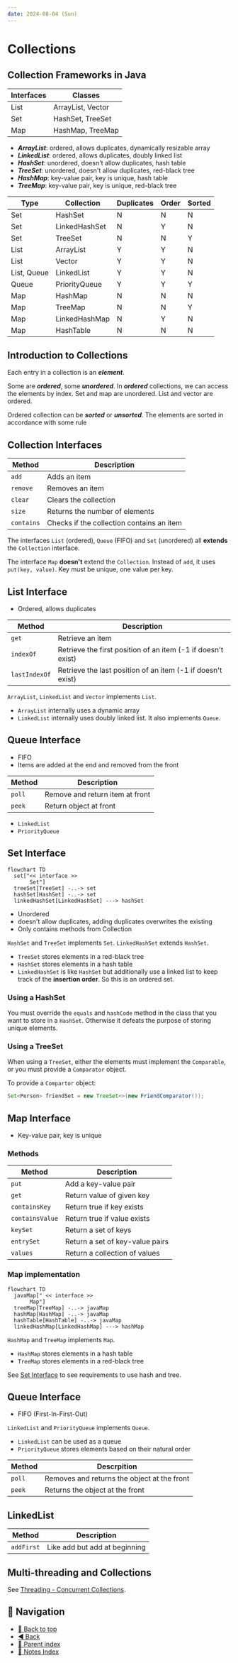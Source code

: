 ```yaml
---
date: 2024-08-04 (Sun)
---
```


# Collections

## Collection Frameworks in Java

| Interfaces | Classes           |
| ---------- | ----------------- |
| List       | ArrayList, Vector |
| Set        | HashSet, TreeSet  |
| Map        | HashMap, TreeMap  |

- **_ArrayList_**: ordered, allows duplicates, dynamically resizable array
- **_LinkedList_**: ordered, allows duplicates, doubly linked list
- **_HashSet_**: unordered, doesn't allow duplicates, hash table
- **_TreeSet_**: unordered, doesn't allow duplicates, red-black tree
- **_HashMap_**: key-value pair, key is unique, hash table
- **_TreeMap_**: key-value pair, key is unique, red-black tree

| Type        | Collection    | Duplicates | Order | Sorted |
| ----------- | ------------- | ---------- | ----- | ------ |
| Set         | HashSet       | N          | N     | N      |
| Set         | LinkedHashSet | N          | Y     | N      |
| Set         | TreeSet       | N          | N     | Y      |
| List        | ArrayList     | Y          | Y     | N      |
| List        | Vector        | Y          | Y     | N      |
| List, Queue | LinkedList    | Y          | Y     | N      |
| Queue       | PriorityQueue | Y          | Y     | Y      |
| Map         | HashMap       | N          | N     | N      |
| Map         | TreeMap       | N          | N     | Y      |
| Map         | LinkedHashMap | N          | Y     | N      |
| Map         | HashTable     | N          | N     | N      |

## Introduction to Collections

Each entry in a collection is an **_element_**.

Some are **_ordered_**, some **_unordered_**. In **_ordered_** collections, we
can access the elements by index. Set and map are unordered. List and vector are
ordered.

Ordered collection can be **_sorted_** or **_unsorted_**. The elements are
sorted in accordance with some rule

## Collection Interfaces

| Method     | Description                               |
| ---------- | ----------------------------------------- |
| `add`      | Adds an item                              |
| `remove`   | Removes an item                           |
| `clear`    | Clears the collection                     |
| `size`     | Returns the number of elements            |
| `contains` | Checks if the collection contains an item |

The interfaces `List` (ordered), `Queue` (FIFO) and `Set` (unordered) all
**extends** the `Collection` interface.

The interface `Map` **doesn't** extend the `Collection`. Instead of `add`, it
uses `put(key, value)`. Key must be unique, one value per key.

## List Interface

- Ordered, allows duplicates

| Method        | Description                                                  |
| ------------- | ------------------------------------------------------------ |
| `get`         | Retrieve an item                                             |
| `indexOf`     | Retrieve the first position of an item (-1 if doesn't exist) |
| `lastIndexOf` | Retrieve the last position of an item (-1 if doesn't exist)  |

`ArrayList`, `LinkedList` and `Vector` implements `List`.

- `ArrayList` internally uses a dynamic array
- `LinkedList` internally uses doubly linked list. It also implements `Queue`.

## Queue Interface

- FIFO
- Items are added at the end and removed from the front

| Method | Description                     |
| ------ | ------------------------------- |
| `poll` | Remove and return item at front |
| `peek` | Return object at front          |

- `LinkedList`
- `PriorityQueue`

## Set Interface

```mermaid
flowchart TD
  set["<< interface >>
       Set"]
  treeSet[TreeSet] -..-> set
  hashSet[HashSet] -..-> set
  linkedHashSet[LinkedHashSet] ---> hashSet
```

- Unordered
- doesn't allow duplicates, adding duplicates overwrites the existing
- Only contains methods from Collection

`HashSet` and `TreeSet` implements `Set`. `LinkedHashSet` extends `HashSet`.

- `TreeSet` stores elements in a red-black tree
- `HashSet` stores elements in a hash table
- `LinkedHashSet` is like `HashSet` but additionally use a linked list to keep
  track of the **insertion order**. So this is an ordered set.

### Using a HashSet

You must override the `equals` and `hashCode` method in the class that you want
to store in a `HashSet`. Otherwise it defeats the purpose of storing unique
elements.

### Using a TreeSet

When using a `TreeSet`, either the elements must implement the `Comparable`, or
you must provide a `Comparator` object.

To provide a `Compartor` object:

```java
Set<Person> friendSet = new TreeSet<>(new FriendComparator());
```

## Map Interface

- Key-value pair, key is unique

### Methods

| Method          | Description                     |
| --------------- | ------------------------------- |
| `put`           | Add a key-value pair            |
| `get`           | Return value of given key       |
| `containsKey`   | Return true if key exists       |
| `containsValue` | Return true if value exists     |
| `keySet`        | Return a set of keys            |
| `entrySet`      | Return a set of key-value pairs |
| `values`        | Return a collection of values   |

### Map implementation

```mermaid
flowchart TD
  javaMap[" << interface >>
       Map"]
  treeMap[TreeMap] -..-> javaMap
  hashMap[HashMap] -..-> javaMap
  hashTable[HashTable] -..-> javaMap
  linkedHashMap[LinkedHashMap] ---> hashMap
```

`HashMap` and `TreeMap` implements `Map`.

- `HashMap` stores elements in a hash table
- `TreeMap` stores elements in a red-black tree

See [Set Interface](#set-interface) to see requirements to use hash and tree.

## Queue Interface

- FIFO (First-In-First-Out)

`LinkedList` and `PriorityQueue` implements `Queue`.

- `LinkedList` can be used as a queue
- `PriorityQueue` stores elements based on their natural order

| Method | Descrpition                                 |
| ------ | ------------------------------------------- |
| `poll` | Removes and returns the object at the front |
| `peek` | Returns the object at the front             |

## LinkedList

| Method     | Description                   |
| ---------- | ----------------------------- |
| `addFirst` | Like add but add at beginning |

## Multi-threading and Collections

See [Threading - Concurrent Collections](threading#concurrent-collections).

## 🧭 Navigation

- [🔼 Back to top](#collections)
- [◀️ Back](index.md)
- [🔖 Parent index](index.md)
- [📑 Notes Index](../../index.md)

